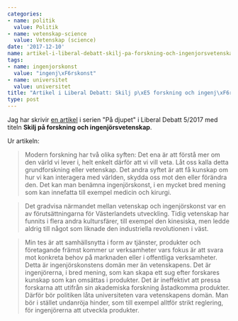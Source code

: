 ```yaml
---
categories:
- name: politik
  value: Politik
- name: vetenskap-science
  value: Vetenskap (science)
date: '2017-12-10'
name: artikel-i-liberal-debatt-skilj-pa-forskning-och-ingenjorsvetenskap
tags:
- name: ingenjorskonst
  value: "ingenj\xF6rskonst"
- name: universitet
  value: universitet
title: "Artikel i Liberal Debatt: Skilj p\xE5 forskning och ingenj\xF6rsvetenskap"
type: post
---
```

Jag har skrivir [en artikel](http://www.liberaldebatt.se/2017/12/skilj-pa-forskning-och-ingenjorsvetenskap/) i serien "På djupet" i Liberal Debatt 5/2017 med titeln **Skilj på forskning och ingenjörsvetenskap**.

Ur artikeln:

> Modern forskning har två olika syften: Det ena är att förstå mer om den värld vi lever i, helt enkelt därför att vi vill veta. Låt oss kalla detta grundforskning eller vetenskap. Det andra syftet är att få kunskap om hur vi kan interagera med världen, skydda oss mot den eller förändra den. Det kan man benämna ingenjörskonst, i en mycket bred mening som kan innefatta till exempel medicin och kirurgi.

> Det gradvisa närmandet mellan vetenskap och ingenjörskonst var en av förutsättningarna för Västerlandets utveckling. Tidig vetenskap har funnits i flera andra kultursfärer, till exempel den kinesiska, men ledde aldrig till något som liknade den industriella revolutionen i väst.

> Min tes är att samhällsnytta i form av tjänster, produkter och företagande främst kommer ur verksamheter vars fokus är att svara mot konkreta behov på marknaden eller i offentliga verksamheter. Detta är ingenjörskonstens domän mer än vetenskapens. Det är ingenjörerna, i bred mening, som kan skapa ett sug efter forskares kunskap som kan omsättas i produkter. Det är ineffektivt att pressa forskarna att utifrån sin akademiska forskning åstadkomma produkter. Därför bör politiken låta universiteten vara vetenskapens domän. Man bör i stället undanröja hinder, som till exempel alltför strikt reglering, för ingenjörerna att utveckla produkter.

